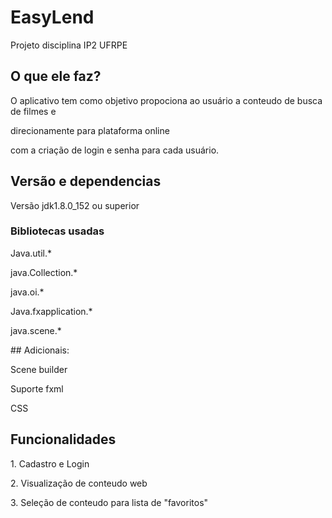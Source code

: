 # EasyLend
Projeto disciplina IP2 UFRPE

## O que ele faz?
<p>O aplicativo tem como objetivo propociona ao usuário a conteudo de busca de filmes e </p>
<p>direcionamente para plataforma online</p>
<p>com a criação de login e senha para cada usuário.</p>

## Versão e dependencias
Versão jdk1.8.0_152 ou superior

### Bibliotecas usadas
  <p> Java.util.*  </p> 
  <p> java.Collection.*</p>
  <p>  java.oi.*</p>
  <p>  Java.fxapplication.*</p>
  <p>  java.scene.*</p>
## Adicionais:
 <p>Scene builder</p>
 <p> Suporte fxml</p>
  <p>CSS</p>
  
## Funcionalidades
<p>1. Cadastro e Login</p>
<p>2. Visualização de conteudo web</p>
<p>3. Seleção de conteudo para lista de "favoritos"</p>

